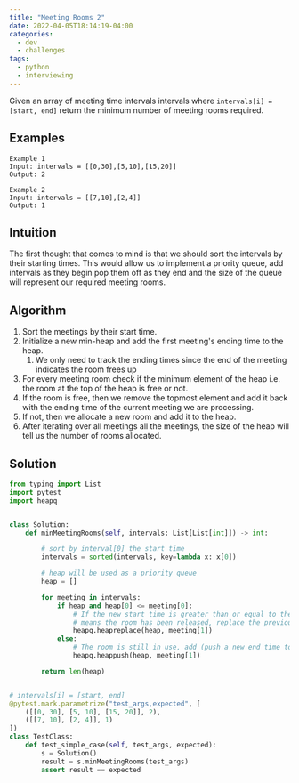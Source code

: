 ```yaml
---
title: "Meeting Rooms 2"
date: 2022-04-05T18:14:19-04:00
categories:
  - dev
  - challenges
tags:
  - python
  - interviewing
---
```


Given an array of meeting time intervals intervals where `intervals[i] = [start, end]` return the minimum number of meeting rooms required.

## Examples

```
Example 1
Input: intervals = [[0,30],[5,10],[15,20]]
Output: 2

Example 2
Input: intervals = [[7,10],[2,4]]
Output: 1
```

## Intuition

The first thought that comes to mind is that we should sort the intervals by their starting times. This would allow us to implement a priority queue, add intervals as they begin pop them off as they end and the size of the queue will represent our required meeting rooms.

## Algorithm

1. Sort the meetings by their start time.
2. Initialize a new min-heap and add the first meeting's ending time to the heap.
    1. We only need to track the ending times since the end of the meeting indicates the room frees up
3. For every meeting room check if the minimum element of the heap i.e. the room at the top of the heap is free or not.
4. If the room is free, then we remove the topmost element and add it back with the ending time of the current meeting we are processing.
5. If not, then we allocate a new room and add it to the heap.
6. After iterating over all meetings all the meetings, the size of the heap will tell us the number of rooms allocated.

## Solution

``` python
from typing import List
import pytest
import heapq


class Solution:
    def minMeetingRooms(self, intervals: List[List[int]]) -> int:

        # sort by interval[0] the start time
        intervals = sorted(intervals, key=lambda x: x[0])

        # heap will be used as a priority queue
        heap = []

        for meeting in intervals:
            if heap and heap[0] <= meeting[0]:
                # If the new start time is greater than or equal to the existing end time,
                # means the room has been released, replace the previous time with the new ending time
                heapq.heapreplace(heap, meeting[1])
            else:
                # The room is still in use, add (push a new end time to min heap) a new room
                heapq.heappush(heap, meeting[1])

        return len(heap)


# intervals[i] = [start, end]
@pytest.mark.parametrize("test_args,expected", [
    ([[0, 30], [5, 10], [15, 20]], 2),
    ([[7, 10], [2, 4]], 1)
])
class TestClass:
    def test_simple_case(self, test_args, expected):
        s = Solution()
        result = s.minMeetingRooms(test_args)
        assert result == expected
```
